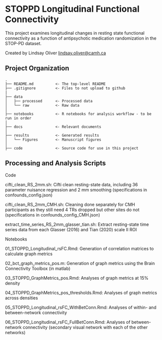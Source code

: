 STOPPD Longitudinal Functional Connectivity
===============================================

This project examines longitudinal changes in resting state functional connectivity as a function of antipsychotic medication randomization in the STOP-PD dataset.

Created by Lindsay Oliver lindsay.oliver@camh.ca



Project Organization
-----------------------------------

    .
    ├── README.md          <- The top-level README
    ├── .gitignore         <- Files to not upload to github
    |
    ├── data
    │   ├── processed      <- Processed data
    │   └── raw            <- Raw data
    │
    ├── notebooks          <- R notebooks for analysis workflow - to be run in order
    │
    ├── docs               <- Relevant documents
    │
    ├── results            <- Generated results
    │   └── Figures        <- Manuscript figures
    │
    ├── code               <- Source code for use in this project
    
    

Processing and Analysis Scripts
-----------------------------------

Code

cifti_clean_RS_2mm.sh: Cifti clean resting-state data, including 36 parameter nuisance regression and 2 mm smoothing (specifications in confounds_config.json)

cifti_clean_RS_2mm_CMH.sh: Cleaning done separately for CMH participants as they still need 4 TRs dropped but other sites do not (specifications in confounds_config_CMH.json)

extract_time_series_RS_2mm_glasser_tian.sh: Extract resting-state time series data from each Glasser (2016) and Tian (2020) scale II ROI

  
Notebooks

01_STOPPD_Longitudinal_rsFC.Rmd: Generation of correlation matrices to calculate graph metrics

02_bct_graph_metrics_pos.m: Generation of graph metrics using the Brain Connectivity Toolbox (in matlab)

03_STOPPD_GraphMetrics_pos.Rmd: Analyses of graph metrics at 15% density

04_STOPPD_GraphMetrics_pos_thresholds.Rmd: Analyses of graph metrics across densities

05_STOPPD_Longitudinal_rsFC_WithBetConn.Rmd: Analyses of within- and between-network connectivity

06_STOPPD_Longitudinal_rsFC_FullBetConn.Rmd: Analyses of between-network connectivity (secondary visual network with each of the other networks)

